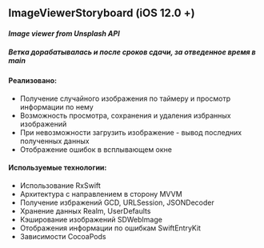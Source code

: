 ## ImageViewerStoryboard (iOS 12.0 +)
#### _Image viewer from Unsplash API_
##### _Ветка дорабатывалась и после сроков сдачи, за отведенное время в main_ #####
#### Реализовано: ####
   - Получение случайного изображения по таймеру и просмотр информации по нему 
   - Возможность просмотра, сохранения и удаления избранных изображений
   - При невозможности загрузить изображение - вывод последних полученных данных
   - Отображение ошибок в всплывающем окне
#### Используемые технологии: ####
  - Использование RxSwift
  - Архитектура с направлением в сторону MVVM
  - Получение избражений GCD, URLSession, JSONDecoder
  - Хранение данных Realm, UserDefaults
  - Кэширование изображений SDWebImage
  - Отображения информации по ошибкам SwiftEntryKit
  - Зависимости CocoaPods
